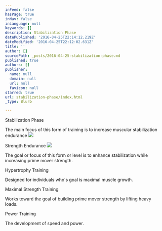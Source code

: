```yaml
---
inFeed: false
hasPage: true
inNav: false
inLanguage: null
keywords: []
description: Stabilization Phase
datePublished: '2016-04-25T22:14:12.219Z'
dateModified: '2016-04-25T22:12:02.631Z'
title: ''
author: []
sourcePath: _posts/2016-04-25-stabilization-phase.md
published: true
authors: []
publisher:
  name: null
  domain: null
  url: null
  favicon: null
starred: true
url: stabilization-phase/index.html
_type: Blurb

---
```

Stabilization Phase

The main focus of this form of training is to increase muscular stabilization endurance
![](https://the-grid-user-content.s3-us-west-2.amazonaws.com/99bfc41e-dfda-45b0-ba08-d9eec750abeb.jpg)

Strength Endurance
![](https://the-grid-user-content.s3-us-west-2.amazonaws.com/79ac3cc5-31e5-49c2-90d0-3c261edb89c7.jpg)

The goal or focus of this form or level is to enhance stabilization while increasing prime mover strength. 

Hypertrophy Training 

Designed for individuals who's goal is maximal muscle growth.

Maximal Strength Training 

Works toward the goal of building prime mover strength by lifting heavy loads.

Power Training 

The development of speed and power.